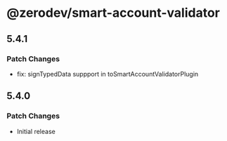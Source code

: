 # @zerodev/smart-account-validator

## 5.4.1

### Patch Changes

- fix: signTypedData suppport in toSmartAccountValidatorPlugin

## 5.4.0

### Patch Changes

- Initial release
